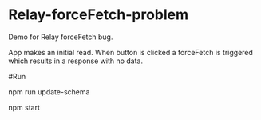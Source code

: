 # Relay-forceFetch-problem 

Demo for Relay forceFetch bug.

App makes an initial read. When button is clicked a forceFetch is triggered which results in
a response with no data.

#Run

npm run update-schema

npm start